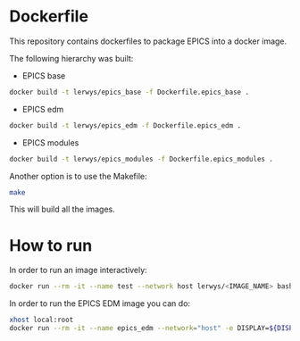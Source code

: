 Dockerfile
==========

This repository contains dockerfiles to package EPICS
into a docker image.

The following hierarchy was built:

* EPICS base

```bash
docker build -t lerwys/epics_base -f Dockerfile.epics_base .
```

* EPICS edm

```bash
docker build -t lerwys/epics_edm -f Dockerfile.epics_edm .
```

* EPICS modules

```bash
docker build -t lerwys/epics_modules -f Dockerfile.epics_modules .
```

Another option is to use the Makefile:

```bash
make
```

This will build all the images.

How to run
==========

In order to run an image interactively:

```bash
docker run --rm -it --name test --network host lerwys/<IMAGE_NAME> bash
```

In order to run the EPICS EDM image you can do:

```bash
xhost local:root
docker run --rm -it --name epics_edm --network="host" -e DISPLAY=${DISPLAY} -v /tmp/.X11-unix:/tmp/.X11-unix -v $HOME/.Xauthority:/root/.Xauthority lerwys/epics_edm:3.15.5
```
